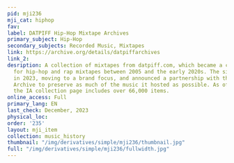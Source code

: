 ```yaml
---
pid: mji236
mji_cat: hiphop
fav: 
label: DATPIFF Hip-Hop Mixtape Archives
primary_subject: Hip-Hop
secondary_subjects: Recorded Music, Mixtapes
link: https://archive.org/details/datpiffarchives
link_2: 
desription: A collection of mixtapes from datpiff.com, which became a central source
  for hip-hop and rap mixtapes between 2005 and the early 2020s. The site shuttered
  in 2023, moving to a brand focus, and announced a partnership with the Internet
  Archive to preserve as much of the music it hosted as possible. As of December 2023,
  the IA collection page includes over 66,000 items.
online_access: Full
primary_lang: EN
last_check: December, 2023
physical_loc: 
order: '235'
layout: mji_item
collection: music_history
thumbnail: "/img/derivatives/simple/mji236/thumbnail.jpg"
full: "/img/derivatives/simple/mji236/fullwidth.jpg"
---
```

